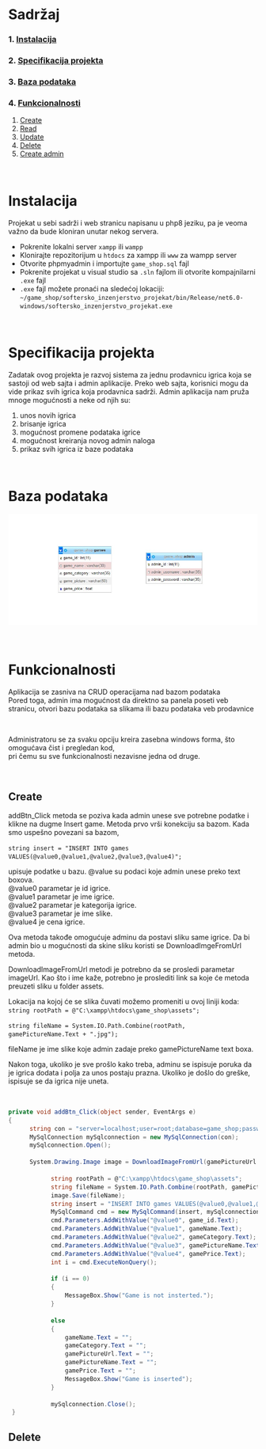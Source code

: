 # Sadržaj 
### 1. [Instalacija](#instalacija)
### 2. [Specifikacija projekta](#specifikacija-projekta)
### 3. [Baza podataka](#baza-podataka)
### 4. [Funkcionalnosti](#funkcionalnosti)
  1. [Create](#create)
  2. [Read](#read)
  3. [Update](#update)
  4. [Delete](#delete)
  5. [Create admin](#create-admin)

<br/>

<a href="instalacija"></a>
# Instalacija
Projekat u sebi sadrži i web stranicu napisanu u php8 jeziku, pa je veoma važno da bude kloniran unutar nekog servera.
<br/>
- Pokrenite lokalni server `xampp` ili `wampp`
- Klonirajte repozitorijum u `htdocs` za xampp ili `www` za wampp server
- Otvorite phpmyadmin i importujte `game_shop.sql` fajl
- Pokrenite projekat u visual studio sa `.sln` fajlom ili otvorite kompajnilarni `.exe` fajl
- `.exe` fajl možete pronaći na sledećoj lokaciji: <br/> `~/game_shop/softersko_inzenjerstvo_projekat/bin/Release/net6.0-windows/softersko_inzenjerstvo_projekat.exe`

<br/>

<a href="specifikacija-projekta"></a>
# Specifikacija projekta
Zadatak ovog projekta je razvoj sistema za jednu prodavnicu igrica koja se sastoji od web sajta i admin aplikacije. Preko web sajta, korisnici mogu da vide prikaz svih igrica koja
prodavnica sadrži. Admin aplikacija nam pruža mnoge mogućnosti a neke od njih su:
  1. unos novih igrica
  2. brisanje igrica
  3. mogućnost promene podataka igrice
  4. mogućnost kreiranja novog admin naloga
  5. prikaz svih igrica iz baze podataka

<br/>

<a href="baza-podataka"></a>
# Baza podataka
![baza.jpg](/assets/baza.jpg)

<br/>

<a href="funkcionalnosti"></a>
# Funkcionalnosti
Aplikacija se zasniva na CRUD operacijama nad bazom podataka <br/>
Pored toga, admin ima mogućnost da direktno sa panela poseti veb stranicu, otvori bazu podataka sa slikama ili bazu podataka veb prodavnice

<br/>

Administratoru se za svaku opciju kreira zasebna windows forma, što omogućava čist i pregledan kod, <br/>
pri čemu su sve funkcionalnosti nezavisne jedna od druge. 

<br/>

<a href="create"></a>
## Create

addBtn_Click metoda se poziva kada admin unese sve potrebne podatke i klikne na dugme Insert game. Metoda prvo vrši konekciju sa bazom. Kada smo uspešno povezani sa bazom,

`string insert = "INSERT INTO games VALUES(@value0,@value1,@value2,@value3,@value4)";`

upisuje podatke u bazu. @value su podaci koje admin unese preko text boxova. <br>
@value0 parametar je id igrice. <br>
@value1 parametar je ime igrice. <br>
@value2 parametar je kategorija igrice. <br>
@value3 parametar je ime slike. <br>
@value4 je cena igrice. <br>

Ova metoda takođe omogućuje adminu da postavi sliku same igrice. Da bi admin bio u mogućnosti da skine sliku
koristi se DownloadImgeFromUrl metoda.

DownloadImageFromUrl metodi je potrebno da se prosledi parametar imageUrl. Kao što i ime kaže, potrebno je proslediti link sa koje će metoda preuzeti sliku u folder assets.

Lokacija na kojoj će se slika čuvati možemo promeniti u ovoj liniji koda:
`string rootPath = @"C:\xampp\htdocs\game_shop\assets";`

`string fileName = System.IO.Path.Combine(rootPath, gamePictureName.Text + ".jpg");`

fileName je ime slike koje admin zadaje preko gamePictureName text boxa.

Nakon toga, ukoliko je sve prošlo kako treba, adminu se ispisuje poruka da je igrica dodata i polja za unos postaju prazna. Ukoliko je došlo do greške, ispisuje se da igrica nije uneta.

<br/>

````c#
private void addBtn_Click(object sender, EventArgs e)
{
      string con = "server=localhost;user=root;database=game_shop;password=";
      MySqlConnection mySqlconnection = new MySqlConnection(con);
      mySqlconnection.Open();
      
      System.Drawing.Image image = DownloadImageFromUrl(gamePictureUrl.Text.Trim());
      
            string rootPath = @"C:\xampp\htdocs\game_shop\assets";
            string fileName = System.IO.Path.Combine(rootPath, gamePictureName.Text + ".jpg");
            image.Save(fileName);
            string insert = "INSERT INTO games VALUES(@value0,@value1,@value2,@value3,@value4)";
            MySqlCommand cmd = new MySqlCommand(insert, mySqlconnection);
            cmd.Parameters.AddWithValue("@value0", game_id.Text);
            cmd.Parameters.AddWithValue("@value1", gameName.Text);
            cmd.Parameters.AddWithValue("@value2", gameCategory.Text);
            cmd.Parameters.AddWithValue("@value3", gamePictureName.Text + ".jpg");
            cmd.Parameters.AddWithValue("@value4", gamePrice.Text);
            int i = cmd.ExecuteNonQuery();
            
            if (i == 0)
            {
                MessageBox.Show("Game is not insterted.");
            }
            
            else
            {     
                gameName.Text = "";
                gameCategory.Text = "";
                gamePictureUrl.Text = "";
                gamePictureName.Text = "";
                gamePrice.Text = "";
                MessageBox.Show("Game is inserted");
            }
            
            mySqlconnection.Close();
 }
 ````

<a href="delete"></a>
## Delete

